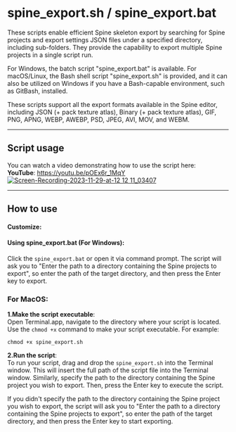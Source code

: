 # spine_export.sh / spine_export.bat
These scripts enable efficient Spine skeleton export by searching for Spine projects and export settings JSON files under a specified directory, including sub-folders. They provide the capability to export multiple Spine projects in a single script run.

For Windows, the batch script "spine_export.bat" is available. For macOS/Linux, the Bash shell script "spine_export.sh" is provided, and it can also be utilized on Windows if you have a Bash-capable environment, such as GitBash, installed.

These scripts support all the export formats available in the Spine editor, including JSON (+ pack texture atlas), Binary (+ pack texture atlas), GIF, PNG, APNG, WEBP, AWEBP, PSD, JPEG, AVI, MOV, and WEBM.

---

## Script usage
You can watch a video demonstrating how to use the script here:  
**YouTube**: https://youtu.be/pOEx6r_1MqY
[![Screen-Recording-2023-11-29-at-12 12 11_03407](https://github.com/misaki-eymard/custom-spine-scripts/assets/85478846/cb90d05c-ba7d-4c40-96c8-cfe7397649cc)]('https://youtu.be/pOEx6r_1MqY')

---

## How to use
#### Customize:

#### Using spine_export.bat (For Windows):
Click the `spine_export.bat` or open it via command prompt. The script will ask you to "Enter the path to a directory containing the Spine projects to export", so enter the path of the target directory, and then press the Enter key to export.


### For MacOS:
**1.Make the script executable**:  
Open Terminal.app, navigate to the directory where your script is located. Use the `chmod +x` command to make your script executable. For example:
```
chmod +x spine_export.sh
```

**2.Run the script**:  
To run your script, drag and drop the `spine_export.sh` into the Terminal window. This will insert the full path of the script file into the Terminal window. Similarly, specify the path to the directory containing the Spine project you wish to export. Then, press the Enter key to execute the script.

If you didn't specify the path to the directory containing the Spine project you wish to export, the script will ask you to "Enter the path to a directory containing the Spine projects to export", so enter the path of the target directory, and then press the Enter key to start exporting.

